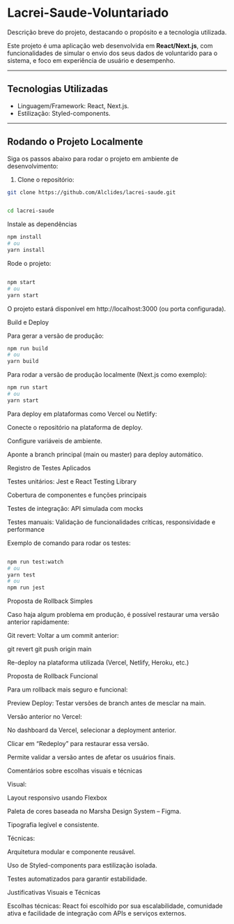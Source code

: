# Lacrei-Saude-Voluntariado

Descrição breve do projeto, destacando o propósito e a tecnologia utilizada.

Este projeto é uma aplicação web desenvolvida em **React/Next.js**, com funcionalidades de simular o envio dos seus dados de voluntarido para o sistema, e foco em experiência de usuário e desempenho.

---

## Tecnologias Utilizadas

- Linguagem/Framework: React, Next.js.  
- Estilização: Styled-components.  

---

## Rodando o Projeto Localmente

Siga os passos abaixo para rodar o projeto em ambiente de desenvolvimento:

1. Clone o repositório:
```bash
git clone https://github.com/Alclides/lacrei-saude.git
 ```

 ```bash

cd lacrei-saude
```

Instale as dependências

```bash
npm install
# ou
yarn install
```

Rode o projeto:

```bash

npm start
# ou
yarn start
```

O projeto estará disponível em http://localhost:3000 (ou porta configurada).


Build e Deploy

Para gerar a versão de produção:
```bash
npm run build
# ou
yarn build
```


Para rodar a versão de produção localmente (Next.js como exemplo):

```bash
npm run start
# ou
yarn start
```

Para deploy em plataformas como Vercel ou Netlify:

Conecte o repositório na plataforma de deploy.

Configure variáveis de ambiente.

Aponte a branch principal (main ou master) para deploy automático.


Registro de Testes Aplicados

Testes unitários: Jest e React Testing Library

Cobertura de componentes e funções principais

Testes de integração: API simulada com mocks

Testes manuais: Validação de funcionalidades críticas, responsividade e performance

Exemplo de comando para rodar os testes:

```bash

npm run test:watch
# ou
yarn test
# ou
npm run jest

```

Proposta de Rollback Simples

Caso haja algum problema em produção, é possível restaurar uma versão anterior rapidamente:

Git revert: Voltar a um commit anterior:

git revert <hash-do-commit>
git push origin main


Re-deploy na plataforma utilizada (Vercel, Netlify, Heroku, etc.)

Proposta de Rollback Funcional

Para um rollback mais seguro e funcional:

Preview Deploy: Testar versões de branch antes de mesclar na main.

Versão anterior no Vercel:

No dashboard da Vercel, selecionar a deployment anterior.

Clicar em “Redeploy” para restaurar essa versão.

Permite validar a versão antes de afetar os usuários finais.


Comentários sobre escolhas visuais e técnicas

Visual:

Layout responsivo usando Flexbox

Paleta de cores baseada no Marsha Design System – Figma.

Tipografia legível e consistente.

Técnicas:

Arquitetura modular e componente reusável.

Uso de Styled-components para estilização isolada.

Testes automatizados para garantir estabilidade.


Justificativas Visuais e Técnicas

Escolhas técnicas: React foi escolhido por sua escalabilidade, comunidade ativa e facilidade de integração com APIs e serviços externos.